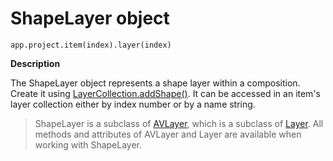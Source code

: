 # ShapeLayer object

`app.project.item(index).layer(index)`

**Description**

The ShapeLayer object represents a shape layer within a composition. Create it using [LayerCollection.addShape()](layercollection.md#layercollection-addshape). It can be accessed in an item's layer collection either by index number or by a name string.

> ShapeLayer is a subclass of [AVLayer](avlayer.md#avlayer), which is a subclass of [Layer](layer.md#layer). All methods and attributes of AVLayer and Layer are available when working with ShapeLayer.
